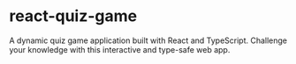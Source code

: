 # react-quiz-game
A dynamic quiz game application built with React and TypeScript. Challenge your knowledge with this interactive and type-safe web app.
